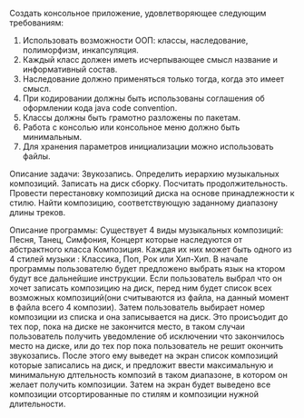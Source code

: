 Создать консольное приложение, удовлетворяющее следующим требованиям:

1. Использовать возможности ООП: классы, наследование, полиморфизм,
инкапсуляция.
2. Каждый класс должен иметь исчерпывающее смысл название и
информативный состав.
3. Наследование должно применяться только тогда, когда это имеет смысл.
4. При кодировании должны быть использованы соглашения об оформлении
кода java code convention.
5. Классы должны быть грамотно разложены по пакетам.
6. Работа с консолью или консольное меню должно быть минимальным.
7. Для хранения параметров инициализации можно использовать файлы.

Описание задачи:
Звукозапись. Определить иерархию музыкальных композиций. Записать
на диск сборку. Посчитать продолжительность. Провести перестановку
композиций диска на основе принадлежности к стилю. Найти композицию,
соответствующую заданному диапазону длины треков.

Описание программы:
Существует 4 виды музыкальных композиций: Песня, Танец, Симфония, Концерт которые наследуются от абстрактного класса Композиция. 
Каждая их них может быть одного из 4 стилей музыки : Классика, Поп, Рок или Хип-Хип.
В начале программы пользователю будет предложено выбрать язык на ктором будут все дальнейшие инструкции.
Если пользователь выбрал что он хочет записать композицию на диск, перед ним будет список всех возможных композиций(они считываются из файла, на данный момент в файла всего 4 композии).
Затем пользователь выбирает номер композиции из списка и она записывается на диск.
Это происъодит до тех пор, пока на диске не закончится место, в таком случаи пользователь получить уведомление об исключении что закончилось место на диске, или до тех пор пока пользователь не решит окончить звукозапись.
После этого ему выведет на экран список композиций которые записались на диск, и предложит ввести максимальную и минимальную длтельность композий в таком диапазоне, в котором он желает получить композиции.
Затем на экран будет выведено все композиции отсортированные по стилям и композиции нужной длительности.
